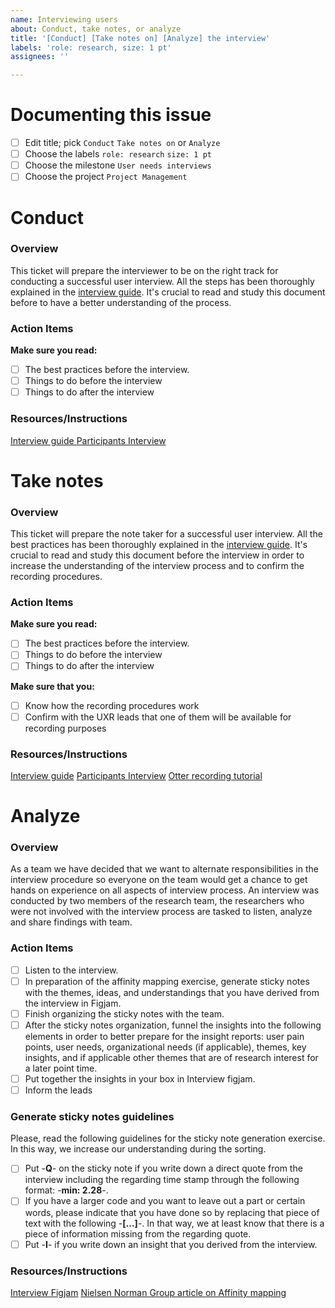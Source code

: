 ```yaml
---
name: Interviewing users
about: Conduct, take notes, or analyze
title: '[Conduct] [Take notes on] [Analyze] the interview'
labels: 'role: research, size: 1 pt'
assignees: ''

---
```

# Documenting this issue
- [ ] Edit title; pick `Conduct` `Take notes on` or `Analyze`
- [ ] Choose the labels `role: research` `size: 1 pt`
- [ ] Choose the milestone `User needs interviews`
- [ ] Choose the project `Project Management`

# Conduct

### Overview
This ticket will prepare the interviewer to be on the right track for conducting a successful user interview. All the steps has been thoroughly explained in the [interview guide](https://docs.google.com/document/d/1VYCMj7JtDFvBtrs7hQKGdC0Jelkq07HYtwtlNWb-QSw/edit). It's crucial to read and study this document before to have a better understanding of the process.

### Action Items
**Make sure you read:**
- [ ] The best practices before the interview.
- [ ] Things to do before the interview
- [ ] Things to do after the interview

### Resources/Instructions
[Interview guide
](https://docs.google.com/document/d/1VYCMj7JtDFvBtrs7hQKGdC0Jelkq07HYtwtlNWb-QSw/edit)
[Participants Interview
](https://docs.google.com/spreadsheets/d/1KEf3kw9SRUqYAVtcDTTiWmg5TcMyeWb5MLU4oHETwVk/edit)

# Take notes

### Overview
This ticket will prepare the note taker for a successful user interview. All the best practices has been thoroughly explained in the [interview guide](https://docs.google.com/document/d/1VYCMj7JtDFvBtrs7hQKGdC0Jelkq07HYtwtlNWb-QSw/edit). It's crucial to read and study this document before the interview in order to increase the understanding of the interview process and to confirm the recording procedures.

### Action Items
**Make sure you read:**
- [ ] The best practices before the interview.
- [ ] Things to do before the interview
- [ ] Things to do after the interview

**Make sure that you:** 
- [ ] Know how the recording procedures work
- [ ] Confirm with the UXR leads that one of them will be available for recording purposes

### Resources/Instructions
[Interview guide](https://docs.google.com/document/d/1VYCMj7JtDFvBtrs7hQKGdC0Jelkq07HYtwtlNWb-QSw/edit)
[Participants Interview](https://docs.google.com/spreadsheets/d/1KEf3kw9SRUqYAVtcDTTiWmg5TcMyeWb5MLU4oHETwVk/edit)
[Otter recording tutorial](https://docs.google.com/document/d/1TLG1mmzImDCRcyLpktrTSHUb5nJB7xP4AsMNeE0PCG4/edit)

# Analyze

### Overview
As a team we have decided that we want to alternate responsibilities in the interview procedure so everyone on the team would get a chance to get hands on experience on all aspects of interview process.
An interview was conducted by two members of the research team, the researchers who were not involved with the interview process are tasked to listen, analyze and share findings with team.

### Action Items

- [ ] Listen to the interview.
- [ ] In preparation of the affinity mapping exercise, generate sticky notes with the themes, ideas, and understandings that you have derived from the interview in Figjam.
- [ ] Finish organizing the sticky notes with the team.
- [ ] After the sticky notes organization, funnel the insights into the following elements in order to better prepare for the insight reports: user pain points, user needs, organizational needs (if applicable), themes, key insights, and if applicable other themes that are of research interest for a later point time.
- [ ] Put together the insights in your box in Interview figjam.
- [ ] Inform the leads

### Generate sticky notes guidelines
Please, read the following guidelines for the sticky note generation exercise. In this way, we increase our understanding during the sorting.
- [ ] Put -**Q**- on the sticky note if you write down a direct quote from the interview including the regarding time stamp through the following format: -**min: 2.28**-.
- [ ] If you have a larger code and you want to leave out a part or certain words, please indicate that you have done so by replacing that piece of text with the following -**[...]**-. In that way, we at least know that there is a piece of information missing from the regarding quote.
- [ ] Put -**I**- if you write down an insight that you derived from the interview.

### Resources/Instructions
[Interview Figjam](https://www.figma.com/file/rbW89yoCha3ojI7kxaqvil/UXR-Interview-figjam?node-id=0%3A1)
[Nielsen Norman Group article on Affinity mapping](https://www.nngroup.com/articles/affinity-diagram/)
